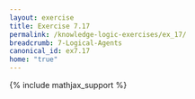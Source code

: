 ```yaml
---
layout: exercise
title: Exercise 7.17
permalink: /knowledge-logic-exercises/ex_17/
breadcrumb: 7-Logical-Agents
canonical_id: ex7.17
home: "true"
---
```


{% include mathjax_support %}


